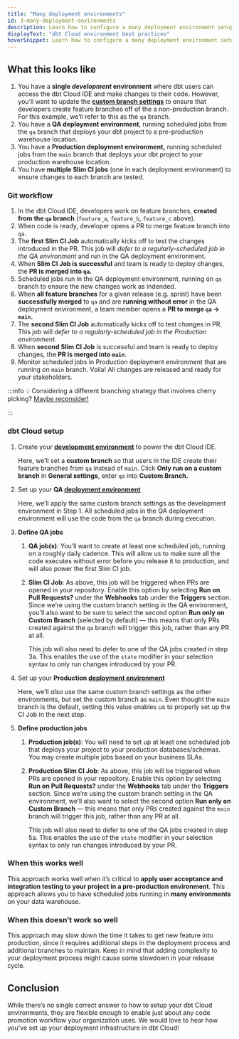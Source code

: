 ```yaml
---
title: "Many deployment environments"
id: 3-many-deployment-environments
description: Learn how to configure a many deployment environment setup in dbt Cloud.
displayText: "dbt Cloud environment best practices"
hoverSnippet: Learn how to configure a many deployment environment setup in dbt Cloud.
---
```



## What this looks like

1. You have a **single *development* environment** where dbt users can access the dbt Cloud IDE and make changes to their code. However, you’ll want to update the **[custom branch settings](faqs/Environments/custom-branch-settings)** to ensure that developers create feature branches off of the a non-production branch. For this example, we’ll refer to this as the `qa` branch.
2. You have a **QA deployment environment**, running scheduled jobs from the `qa` branch that deploys your dbt project to a pre-production warehouse location.
3. You have a **Production deployment environment,** running scheduled jobs from the `main` branch that deploys your dbt project to your production warehouse location.
4. You have **multiple Slim CI jobs** (one in each deployment environment) to ensure changes to each branch are tested.  

<Lightbox src="/img/guides/best-practices/environment-setup/many-deployments-table.png" title="Table of basic setup for many deployment environment" />

### Git workflow

<Lightbox src="/img/guides/best-practices/environment-setup/many-branch-git.png" title="git flow diagram for many deployment environments" />

1. In the dbt Cloud IDE, developers work on feature branches, **created from the `qa` branch** (`feature_a`, `feature_b`, `feature_c` above).
2. When code is ready, developer opens a PR to merge feature branch into `qa`.
3. The **first Slim CI Job** automatically kicks off to test the changes introduced in the PR. This job will *defer to a regularly-scheduled job in the QA environment* and run in the QA deployment environment.
4. When **Slim CI Job is successful** and team is ready to deploy changes, the **PR is merged into `qa`.**
5. Scheduled jobs run in the QA deployment environment, running on `qa` branch to ensure the new changes work as indended.
6. When **all feature branches** for a given release (e.g. sprint) have been **successfully merged** to `qa` and are **running without error** in the QA deployment environment, a team member opens a **PR to merge `qa` → `main`.**
7. The **second Slim CI Job** automatically kicks off to test changes in PR. This job will *defer to a regularly-scheduled job in the Production environment.*
8. When **second Slim CI Job** is successful and team is ready to deploy changes, the **PR is merged into `main`**.
9. Monitor scheduled jobs in Production deployment environment that are running on `main` branch. Voila! All changes are released and ready for your stakeholders.

:::info
💡 Considering a different branching strategy that involves cherry picking? [Maybe reconsider!](https://docs.getdbt.com/blog/the-case-against-git-cherry-picking)

:::

### dbt Cloud setup

1. Create your [**development environment**](docs/collaborate/environments/dbt-cloud-environments#create-a-development-environment) to power the dbt Cloud IDE.

    Here, we’ll set a **custom branch** so that users in the IDE create their feature branches from `qa` instead of `main`. Click **Only run on a custom branch** in **General settings**, enter `qa` into **Custom Branch.**

2. Set up your **QA [deployment environment](docs/collaborate/environments/dbt-cloud-environments#create-a-deployment-environment)**

    Here, we’ll apply the same custom branch settings as the development environment in Step 1. All scheduled jobs in the QA deployment environment will use the code from the `qa` branch during execution.

3. **Define QA jobs**
    1. **QA job(s)**: You’ll want to create at least one scheduled job, running on a roughly daily cadence. This will allow us to make sure all the code executes without error before you release it to production, and will also power the first Slim CI job.
    2. **Slim CI Job**: As above, this job will be triggered when PRs are opened in your repository. Enable this option by selecting **Run on Pull Requests?** under the **Webhooks** tab under the **Triggers** section. Since we’re using the custom branch setting in the QA environment, you'll also want to be sure to select the second option **Run only on Custom Branch** (selected by default) — this means that only PRs created against the `qa` branch will trigger this job, rather than any PR at all.

        This job will also need to defer to one of the QA jobs created in step 3a. This enables the use of the `state` modifier in your selection syntax to only run changes introduced by your PR.

4. Set up your **Production [deployment environment](docs/collaborate/environments/dbt-cloud-environments#create-a-deployment-environment)**

    Here, we’ll *also* use the same custom branch settings as the other environments, but set the custom branch as `main`. Even thought the `main` branch is the default, setting this value enables us to properly set up the CI Job in the next step.

5. **Define production jobs**
    1. **Production job(s)**: You will need to set up at least one scheduled job that deploys your project to your production databases/schemas. You may create multiple jobs based on your business SLAs.
    2. **Production Slim CI Job**: As above, this job will be triggered when PRs are opened in your repository. Enable this option by selecting **Run on Pull Requests?** under the **Webhooks** tab under the **Triggers** section. Since we’re using the custom branch setting in the QA environment, we’ll also want to select the second option **Run only on Custom Branch** — this means that only PRs created against the `main` branch will trigger this job, rather than any PR at all.

        This job will also need to defer to one of the QA jobs created in step 5a. This enables the use of the `state` modifier in your selection syntax to only run changes introduced by your PR.

### When this works well

This approach works well when it’s critical to **apply user acceptance and integration testing to your project in a pre-production environment**. This approach allows you to have scheduled jobs running in **many environments** on your data warehouse.

### When this doesn’t work so well

This approach may slow down the time it takes to get new feature into production, since it requires additional steps in the deployment process and additional branches to maintain. Keep in mind that adding complexity to your deployment process might cause some slowdown in your release cycle.

## Conclusion

While there’s no single correct answer to how to setup your dbt Cloud environments, they are flexible enough to enable just about any code promotion workflow your organization uses. We would love to hear how you’ve set up your deployment infrastructure in dbt Cloud!
